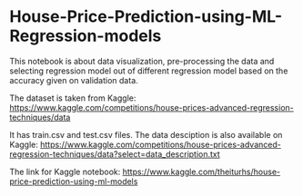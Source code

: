 # House-Price-Prediction-using-ML-Regression-models
This notebook is about data visualization, pre-processing the data and selecting regression model out of different regression model based on the accuracy given on validation data.

The dataset is taken from Kaggle: https://www.kaggle.com/competitions/house-prices-advanced-regression-techniques/data

It has train.csv and test.csv files. The data desciption is also available on Kaggle: https://www.kaggle.com/competitions/house-prices-advanced-regression-techniques/data?select=data_description.txt

The link for Kaggle notebook: https://www.kaggle.com/theiturhs/house-price-prediction-using-ml-models
